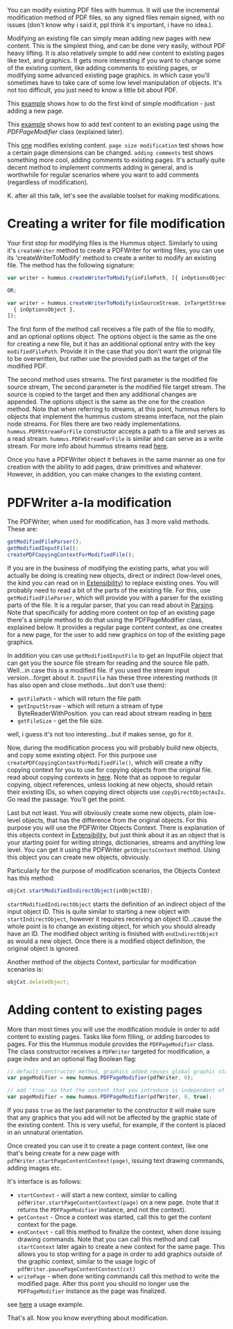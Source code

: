 You can modify existing PDF files with hummus. It will use the incremental modification method of PDF files, so any signed files remain signed, with no issues (don't know why i said it, ppl think it's important, i have no idea.).

Modifying an existing file can simply mean adding new pages with new content. This is the simplest thing, and can be done very easily, without PDF heavy lifting. It is also relatively simple to add new content to existing pages like text, and graphics. It gets more interesting if you want to change some of the existing content, like adding comments to existing pages, or modifying some advanced existing page graphics. in which case you'll sometimes have to take care of some low level manipulation of objects. It's not too difficult, you just need to know a little bit about PDF.

This [example](../tests/BasicModification2.js) shows how to do the first kind of simple modification - just adding a new page.

This [example](../tests/ModifyExistingPageContent.js) shows how to add text content to an existing page using the _PDFPageModifier_ class (explained later).

This [one](../tests/ModifyingExistingFileContent.js) modifies existing content. `page size modification` test shows how a certain page dimensions can be changed. `adding comments` test shows something more cool, adding comments to existing pages. It's actually quite decent method to implement comments adding in general, and is worthwhile for regular scenarios where you want to add comments (regardless of modification).

K. after all this talk, let's see the available toolset for making modifications.

# Creating a writer for file modification

Your first stop for modifying files is the Hummus object. Similarly to using it's `createWriter` method to create a PDFWriter for writing files, you can use its 'createWriterToModify' method to create a writer to modify an existing file. The method has the following signature:

```javascript
var writer = hummus.createWriterToModify(inFilePath, [{ inOptionsObject }]);

OR;

var writer = hummus.createWriterToModify(inSourceStream, inTargetStream, [
  { inOptionsObject },
]);
```

The first form of the method call receives a file path of the file to modify, and an optional options object. The options object is the same as the one for creating a new file, but it has an additional optional entry with the key `modifiedFilePath`. Provide it in the case that you don't want the original file to be overwritten, but rather use the provided path as the target of the modified PDF.

The second method uses streams. The first parameter is the modified file source stream, The second parameter is the modified file target stream. The source is copied to the target and then any additional changes are appended. The options object is the same as the one for the creation method. Note that when referring to streams, at this point, hummus refers to objects that implement the hummus custom streams interface, not the plain node streams. For files there are two ready implementations. `hummus.PDFRStreamForFile` constructor accepts a path to a file and serves as a read stream. `hummus.PDFWStreamForFile` is similar and can serve as a write stream. For more info about hummus streams read [here](./Custom-streams).

Once you have a PDFWriter object it behaves in the same manner as one for creation with the ability to add pages, draw primitives and whatever. However, in addition, you can make changes to the existing content.

# PDFWriter a-la modification

The PDFWriter, when used for modification, has 3 more valid methods. These are:

```javascript
getModifiedFileParser();
getModifiedInputFile();
createPDFCopyingContextForModifiedFile();
```

If you are in the business of modifying the existing parts, what you will actually be doing is creating new objects, direct or indirect (low-level ones, the kind you can read on in [Extensibility](./Extensibility.md)) to replace existing ones. You will probably need to read a bit of the parts of the existing file. For this, use `getModifiedFileParser`, which will provide you with a parser for the existing parts of the file. It is a regular parser, that you can read about in [Parsing](./Parsing.md). Note that specifically for adding more content on top of an existing page there's a simple method to do that using the PDFPageModifier class, explained below. It provides a regular page content context, as one creates for a new page, for the user to add new graphics on top of the existing page graphics.

In addition you can use `getModifiedInputFile` to get an InputFile object that can get you the source file stream for reading and the source file path. Well...in case this is a modified file. if you used the stream input version...forget about it.
`InputFile` has these three interesting methods (it has also open and close methods...but don't use them):

- `getFilePath` - which will return the file path
- `getInputStream` - which will return a stream of type ByteReaderWithPosition. you can read about stream reading in [here](./Streams.md#bytereaderwithposition)
- `getFileSize` - get the file size.

well, i guess it's not too interesting...but if makes sense, go for it.

Now, during the modification process you will probably build new objects, and copy some existing object. For this purpose use `createPDFCopyingContextForModifiedFile()`, which will create a nifty copying context for you to use for copying objects from the original file. read about copying contexts in [here](./Embedding-pdf.md#advanced-pdf-embedding-with-documentcopyingcontext). Note that as oppose to regular copying, object references, unless looking at new objects, should retain their existing IDs, so when copying direct objects use `copyDirectObjectAsIs`. Go read the passage. You'll get the point.

Last but not least. You will obviously create some new objects, plain low-level objects, that has the difference from the original objects. For this purpose you will use the PDFWriter Objects Context. There is explanation of this objects context in [Extensibility](./Extensibility.md), but just think about it as an object that is your starting point for writing strings, dictionaries, streams and anything low level. You can get it using the PDFWriter `getObjectsContext` method. Using this object you can create new objects, obviously.

Particularly for the purpose of modification scenarios, the Objects Context has this method:

```javascript
objCxt.startModifiedIndirectObject(inObjectID);
```

`startModifiedIndirectObject` starts the definition of an indirect object of the input object ID. This is quite similar to starting a new object with `startIndirectObject`, however it requires receiving an object ID...cause the whole point is to change an existing object, for which you should already have an ID.
The modified object writing is finished with `endIndirectObject` as would a new object. Once there is a modified object definition, the original object is ignored.

Another method of the objects Context, particular for modification scenarios is:

```javascript
objCxt.deleteObject;
```

# Adding content to existing pages

More than most times you will use the modification module in order to add content to existing pages. Tasks like form filling, or adding barcodes to pages. For this the Hummus module provides the `PDFPageModifier` class. The class constructor receives a `PDFWriter` targeted for modification, a page index and an optional flag Boolean flag:

```javascript
// default constructor method, graphics added reuses global graphic state setup
var pageModifier = new hummus.PDFPageModifier(pdfWriter, 0);

// add 'true' so that the content that you introduce is independent of existing graphic state
var pageModifier = new hummus.PDFPageModifier(pdfWriter, 0, true);
```

If you pass `true` as the last parameter to the constructor it will make sure that any graphics that you add will not be
affected by the graphic state of the existing content. This is very useful, for example, if the content is placed in an unnatural orientation.

Once created you can use it to create a page content context, like one that's being create for a new page with `pdfWriter.startPageContentContext(page)`, issuing text drawing commands, adding images etc.

It's interface is as follows:

- `startContext` - will start a new context, similar to calling `pdfWriter.startPageContentContext(page)` on a new page. (note that it returns the `PDFPageModifier` instance, and not the context).
- `getContext` - Once a context was started, call this to get the content context for the page.
- `endContext` - call this method to finalize the context, when done issuing drawing commands. Note that you can call this method and call `startContext` later again to create a new context for the same page. This allows you to stop writing for a page in order to add graphics outside of the graphic context, similar to the usage logic of `pdfWriter.pausePageContentContext(cxt)`
- `writePage` - when done writing commands call this method to write the modified page. After this point you should no longer use the `PDFPageModifier` instance as the page was finalized.

see [here](../tests/ModifyExistingPageContent.js) a usage example.

That's all. Now you know everything about modification.
